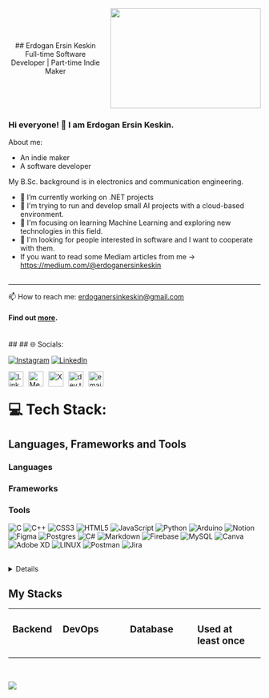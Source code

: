 <!-- Introduction -->

<div style="display: flex; justify-content: center; align-items: center; text-align: center; gap: 1rem">
    <div style="text-align: center;">
      ## Erdogan Ersin Keskin <br /> Full-time Software Developer | Part-time Indie Maker
    </div>
    <div>
      <img src="https://media.giphy.com/media/2IudUHdI075HL02Pkk/giphy.gif" style="display: block;" height="200" width="300" />
    </div>
</div>

### Hi everyone! 👋 I am Erdogan Ersin Keskin.

About me:

- An indie maker
- A software developer

My B.Sc. background is in electronics and communication engineering.

- 📖 I’m currently working on .NET projects
- 👾 I'm trying to run and develop small AI projects with a cloud-based environment.
- 🌱 I'm focusing on learning Machine Learning and exploring new technologies in this field.
- 👻 I'm looking for people interested in software and I want to cooperate with them.
- If you want to read some Mediam articles from me -> https://medium.com/@erdoganersinkeskin

##

<hr>

📫 How to reach me: erdoganersinkeskin@gmail.com

#### Find out [more](https://erdoganersinkeskin.github.io/).

<!-- Online Presence -->
<!-- Contact -->

<br />
##
## 🌐 Socials:

[![Instagram](https://img.shields.io/badge/Instagram-%23E4405F.svg?logo=Instagram&logoColor=white)](https://instagram.com/erdoganersinkeskin) [![LinkedIn](https://img.shields.io/badge/LinkedIn-%230077B5.svg?logo=linkedin&logoColor=white)](https://linkedin.com/in/erdoganersinkeskin)

<a href="https://linkedin.com/in/erdoganersinkeskin" target="blank"><img style="margin-right: 10px;"  align="left" alt="LinkedIn" width="30" src="https://upload.wikimedia.org/wikipedia/commons/thumb/c/ca/LinkedIn_logo_initials.png/800px-LinkedIn_logo_initials.png"/></a>
<a href="https://medium.com/@erdoganersinkeskin" target="blank"><img style="margin-right: 10px;" align="left" alt="Medium" width="30" src="https://upload.wikimedia.org/wikipedia/commons/thumb/e/ec/Medium_logo_Monogram.svg/195px-Medium_logo_Monogram.svg.png"/>
<a href="https://twitter.com/keskinnerdogann" target="blank"><img style="margin-right: 10px;" align="left" alt="X" width="30" src="https://www.iics.k12.tr/wp-content/uploads/2019/07/twitter-logo-png-twitter-logo.png"/></a>
<a href="https://dev.to/knightbaryon" target="blank"><img style="margin-right: 10px;" align="left" alt="dev.to" width="30" src="https://d2fltix0v2e0sb.cloudfront.net/dev-black.png"/></a>
<a href="mailto:erdoganersinkeskin@gmail.com" target="blank"><img style="margin-right: 10px;" align="left" alt="email" width="30" src="https://www.pngrepo.com/png/243092/512/gmail.png"/></a>

<!--   Tech Stack   -->

<br />

# 💻 Tech Stack:

## Languages, Frameworks and Tools

### Languages

### Frameworks

### Tools

![C](https://img.shields.io/badge/c-%2300599C.svg?style=for-the-badge&logo=c&logoColor=white) ![C++](https://img.shields.io/badge/c++-%2300599C.svg?style=for-the-badge&logo=c%2B%2B&logoColor=white) ![CSS3](https://img.shields.io/badge/css3-%231572B6.svg?style=for-the-badge&logo=css3&logoColor=white) ![HTML5](https://img.shields.io/badge/html5-%23E34F26.svg?style=for-the-badge&logo=html5&logoColor=white) ![JavaScript](https://img.shields.io/badge/javascript-%23323330.svg?style=for-the-badge&logo=javascript&logoColor=%23F7DF1E) ![Python](https://img.shields.io/badge/python-3670A0?style=for-the-badge&logo=python&logoColor=ffdd54) ![Arduino](https://img.shields.io/badge/-Arduino-00979D?style=for-the-badge&logo=Arduino&logoColor=white) ![Notion](https://img.shields.io/badge/Notion-%23000000.svg?style=for-the-badge&logo=notion&logoColor=white) ![Figma](https://img.shields.io/badge/figma-%23F24E1E.svg?style=for-the-badge&logo=figma&logoColor=white) ![Postgres](https://img.shields.io/badge/postgres-%23316192.svg?style=for-the-badge&logo=postgresql&logoColor=white) ![C#](https://img.shields.io/badge/c%23-%23239120.svg?style=for-the-badge&logo=c-sharp&logoColor=white) ![Markdown](https://img.shields.io/badge/markdown-%23000000.svg?style=for-the-badge&logo=markdown&logoColor=white) ![Firebase](https://img.shields.io/badge/firebase-%23039BE5.svg?style=for-the-badge&logo=firebase) ![MySQL](https://img.shields.io/badge/mysql-%2300f.svg?style=for-the-badge&logo=mysql&logoColor=white) ![Canva](https://img.shields.io/badge/Canva-%2300C4CC.svg?style=for-the-badge&logo=Canva&logoColor=white) ![Adobe XD](https://img.shields.io/badge/Adobe%20XD-470137?style=for-the-badge&logo=Adobe%20XD&logoColor=#FF61F6) ![LINUX](https://img.shields.io/badge/Linux-FCC624?style=for-the-badge&logo=linux&logoColor=black) ![Postman](https://img.shields.io/badge/Postman-FF6C37?style=for-the-badge&logo=postman&logoColor=white) ![Jira](https://img.shields.io/badge/jira-%230A0FFF.svg?style=for-the-badge&logo=jira&logoColor=white)

<br>

<!--
>  # P.S.: Colors represent knowledge and experience with 6 levels; <br>
> Blue   : Remember (Most Basic Level) <br>
> Green  : Understand <br>
> Red    : Apply <br>
> Orange : Analyze <br>
> Purple : Evaluate <br>
> Black  : Create (Most Advanced Level) <br>
-->

<!-- Statics -->

<details>
# 📊 GitHub Stats:

![](https://github-readme-stats.vercel.app/api?username=erdoganersinkeskin&theme=dark&hide_border=true&include_all_commits=true&count_private=true)<br/>
![](https://github-readme-streak-stats.herokuapp.com/?user=erdoganersinkeskin&theme=dark&hide_border=true)<br/>
![](https://github-readme-stats.vercel.app/api/top-langs/?username=erdoganersinkeskin&theme=dark&hide_border=true&include_all_commits=true&count_private=true&layout=compact)

  <img style="margin-bottom:4px;" height="132em" src="https://github-readme-stats.vercel.app/api?username=erdoganersinkeskin&&theme=dark&show_icons=true&hide_border=true" />
  <img style="margin-bottom:4px;" height="132em"  src="https://github-readme-streak-stats.herokuapp.com?user=erdoganersinkeskin&theme=dark&hide_border=true" alt="erdoganersinkeskin" />
  <" />

  <br />
  <img style="margin-bottom:8px;" height="350em" src="https://github-readme-stats.vercel.app/api/wakatime?username=erdoganersinkeskin&layout=compact" />
  
<a href="https://app.daily.dev/erdoganersinkeskin"><img src="https://api.daily.dev/devcards/v2/7IXafT0JTuJ9xcslE8QUE.png?r=x2x&type=default" width="356" alt="Erdoğan Ersin Keskin's Dev Card"/></a>

  <br />
  <a href="https://wakatime.com/@f07022db-11db-4286-bb9e-c1bb9cd4d062"><img src="https://wakatime.com/badge/user/f07022db-11db-4286-bb9e-c1bb9cd4d062.svg" alt="--" /></a>  
  <br />

  <br />

### 🔝 Top Contributed Repo

![](https://github-contributor-stats.vercel.app/api?username=erdoganersinkeskin&limit=5&theme=dark&combine_all_yearly_contributions=true)

## My Ranks

[![trophy](https://github-profile-trophy.vercel.app/?username=erdoganersinkeskin&theme=onedark&row=1&no-bg=true)](https://github.com/ryo-ma/github-profile-trophy)

<!--
**erdoganersinkeskin/erdoganersinkeskin** is a ✨ _special_ ✨ repository because its `README.md` (this file) appears on your GitHub profile.

Here are some ideas to get you started:

- 🔭 I’m currently working on ...
- 🌱 I’m currently learning ...
- 👯 I’m looking to collaborate on ...
- 🤔 I’m looking for help with ...
- 💬 Ask me about ...
- 📫 How to reach me: ...
- 😄 Pronouns: ...
- ⚡ Fun fact: ...
-->

![Maintainer](https://img.shields.io/badge/erdoganersinkeskin-maintainer-linkedln-blue)
[![Maintenance](https://img.shields.io/badge/erdoganersinkeskin-instagram-red.svg)](https://bitbucket.org/lbesson/ansi-colors)
[![saythanks](https://img.shields.io/badge/erdoganersinkeskin-medium-ff69b4.svg)](https://saythanks.io/to/kennethreitz)
![Profile views](https://gpvc.arturio.dev/erdoganersinkeskin)
[![GitHub followers](https://img.shields.io/github/followers/cansuclaire.svg?style=social&label=Follow&maxAge=2592000)](https://github.com/erdoganersinkeskin?tab=followers)

</details>

## My Stacks

<table><tr><td valign="top" width="15%">

### Backend

</td><td valign="top" width="25%">

### DevOps

</td><td valign="top" width="25%">

### Database

</td><td valign="top" width="25%">

### Used at least once

</td></table>

<br>

![](https://komarev.com/ghpvc/?username=erdoganersinkeskin&color=orange)

<!--
![](https://komarev.com/ghpvc/?username=erdoganersinkeskin&color=orange&style=flat&label=How+Many+Times+Visited:+Profile+Views)
 -->
